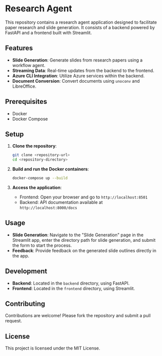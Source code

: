 # Research Agent

This repository contains a research agent application designed to facilitate paper research and slide generation. It consists of a backend powered by FastAPI and a frontend built with Streamlit.

## Features

- **Slide Generation**: Generate slides from research papers using a workflow agent.
- **Streaming Data**: Real-time updates from the backend to the frontend.
- **Azure CLI Integration**: Utilize Azure services within the backend.
- **Document Conversion**: Convert documents using `unoconv` and LibreOffice.

## Prerequisites

- Docker
- Docker Compose

## Setup

1. **Clone the repository**:
   ```bash
   git clone <repository-url>
   cd <repository-directory>
   ```

2. **Build and run the Docker containers**:
   ```bash
   docker-compose up --build
   ```

3. **Access the application**:
   - Frontend: Open your browser and go to `http://localhost:8501`
   - Backend: API documentation available at `http://localhost:8000/docs`

## Usage

- **Slide Generation**: Navigate to the "Slide Generation" page in the Streamlit app, enter the directory path for slide generation, and submit the form to start the process.
- **Feedback**: Provide feedback on the generated slide outlines directly in the app.

## Development

- **Backend**: Located in the `backend` directory, using FastAPI.
- **Frontend**: Located in the `frontend` directory, using Streamlit.

## Contributing

Contributions are welcome! Please fork the repository and submit a pull request.

## License

This project is licensed under the MIT License.
